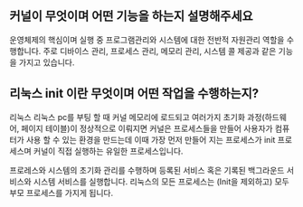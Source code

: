 ## 커널이 무엇이며 어떤 기능을 하는지 설명해주세요
운영체제의 핵심이며 실행 중 프로그램관리와 시스템에 대한 전반적 자원관리 역할을 수행합니다.
주로 디바이스 관리, 프로세스 관리, 메모리 관리, 시스템 콜 제공과 같은 기능을 가지고 있습니다.


## 리눅스 init 이란 무엇이며 어떤 작업을 수행하는지?

리눅스 리눅스 pc를 부팅 할 때 커널 메모리에 로드되고 여러가지 초기화 과정(하드웨어, 페이지 테이블)이
 정상적으로 이뤄지면 커널은 프로세스들을 만들어 사용자가 컴퓨터가 사용 할 수 있는 환경을 만드는데 
 이때 가장 먼저 만들어 지는 프로세스가 init 프로세스며 커널이 직접 실행하는 유일한 프로세스입니다.

프로레스와 시스템의 초기화 관리를 수행하며 등록된 서비스 혹은 기록된 백그라운드 서비스와 시스템 서비스를 실행합니다.
리눅스의 모든 프로세스는 (Init을 제외하고) 모두 부모 프로세스를 가지게 됩니다.
